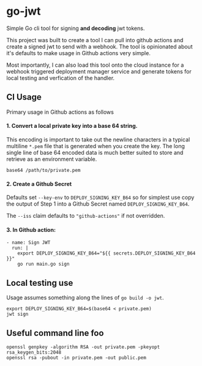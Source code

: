 # go-jwt
Simple Go cli tool for signing **and decoding** jwt tokens.

This project was built to create a tool I can pull into github actions and create a signed jwt to send with a webhook. The tool is opinionated about it's defaults to make usage in Github actions very simple.

Most importantly, I can also load this tool onto the cloud instance for a webhook triggered deployment manager service and generate tokens for local testing and verfication of the handler.

## CI Usage
Primary usage in Github actions as follows
#### 1. Convert a local private key into a base 64 string.
This encoding is important to take out the newline characters in a typical multiline `*.pem` file that is generated when you create the key. The long single line of base 64 encoded data is much better suited to store and retrieve as an environment variable.
```
base64 /path/to/private.pem
```
#### 2. Create a Github Secret
Defaults set `--key-env` to `DEPLOY_SIGNING_KEY_B64` so for simplest use copy the output of Step 1 into a Github Secret named `DEPLOY_SIGNING_KEY_B64`.

The `--iss` claim defaults to `"github-actions"` if not overridden.

#### 3. In Github action:
```
- name: Sign JWT
  run: |
    export DEPLOY_SIGNING_KEY_B64="${{ secrets.DEPLOY_SIGNING_KEY_B64 }}"
    go run main.go sign 
```

## Local testing use
Usage assumes something along the lines of `go build -o jwt`.
```
export DEPLOY_SIGNING_KEY_B64=$(base64 < private.pem)
jwt sign
```

## Useful command line foo

```
openssl genpkey -algorithm RSA -out private.pem -pkeyopt rsa_keygen_bits:2048
openssl rsa -pubout -in private.pem -out public.pem
```

